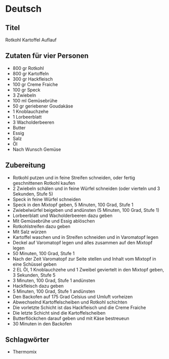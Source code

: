 # Deutsch

## Titel

Rotkohl Kartoffel Auflauf

## Zutaten für vier Personen

* 800 gr Rotkohl
* 800 gr Kartoffeln
* 300 gr Hackfleisch
* 100 gr Creme Fraiche
* 100 gr Speck
* 3 Zwiebeln
* 100 ml Gemüsebrühe
* 50 gr geriebener Goudakäse
* 1 Knoblauchzehe
* 1 Lorbeerblatt
* 3 Wacholderbeeren
* Butter
* Essig
* Salz
* Öl
* Nach Wunsch Gemüse

## Zubereitung

* Rotkohl putzen und in feine Streifen schneiden, oder fertig geschnittenen Rotkohl kaufen
* 2 Zwiebeln schälen und in feine Würfel schneiden (oder vierteln und 3 Sekunden, Stufe 5)
* Speck in feine Würfel schneiden
* Speck in den Mixtopf geben, 5 Minuten, 100 Grad, Stufe 1
* Zwiebelwürfel beigeben und andünsten (5 Minuten, 100 Grad, Stufe 1)
* Lorbeerblatt und Wacholderbeeren dazu geben
* Mit Gemüsebrühe und Essig ablöschen
* Rotkohlstreifen dazu geben
* Mit Salz würzen
* Kartoffel waschen und in Streifen schneiden und in Varomatopf legen
* Deckel auf Varomatopf legen und alles zusammen auf den Mixtopf legen
* 50 Minuten, 100 Grad, Stufe 1
* Nach der Zeit Varomatopf zur Seite stellen und Inhalt vom Mixtopf in eine Schüssel geben
* 2 EL Öl, 1 Knoblauchzehe und 1 Zweibel geviertelt in den Mixtopf geben, 3 Sekunden, Stufe 5
* 3 Minuten, 100 Grad, Stufe 1 andünsten
* Hackfleisch dazu geben
* 5 Minuten, 100 Grad, Stufe 1 andünsten
* Den Backofen auf 175 Grad Celsius und Umluft vorheizen
* Abwechselnd Kartoffelscheiben und Rotkohl schichten
* Die vorletzte Schicht ist das Hackfleisch und die Creme Fraiche
* Die letzte Schicht sind die Kartoffelscheiben
* Butterflöckchen darauf geben und mit Käse bestreueun
* 30 Minuten in den Backofen

## Schlagwörter

* Thermomix
